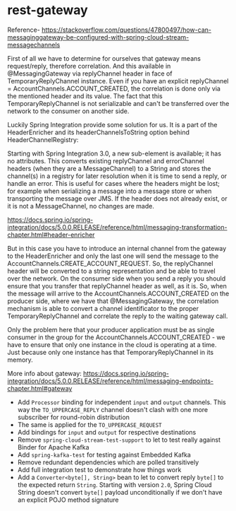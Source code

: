 # rest-gateway

Reference- https://stackoverflow.com/questions/47800497/how-can-messaginggateway-be-configured-with-spring-cloud-stream-messagechannels

First of all we have to determine for ourselves that gateway means request/reply, therefore correlation. 
And this available in @MessagingGateway via replyChannel header in face of TemporaryReplyChannel instance. 
Even if you have an explicit replyChannel = AccountChannels.ACCOUNT_CREATED, the correlation is done only via the mentioned header 
and its value. The fact that this TemporaryReplyChannel is not serializable and can't be transferred over the network to the 
consumer on another side.

Luckily Spring Integration provide some solution for us. 
It is a part of the HeaderEnricher and its headerChannelsToString option behind HeaderChannelRegistry:

Starting with Spring Integration 3.0, a new sub-element is available; it has no attributes. 
This converts existing replyChannel and errorChannel headers (when they are a MessageChannel) to a String and stores the channel(s) 
in a registry for later resolution when it is time to send a reply, or handle an error. 
This is useful for cases where the headers might be lost; for example when serializing a message into a message store or 
when transporting the message over JMS. If the header does not already exist, or it is not a MessageChannel, no changes are made.

https://docs.spring.io/spring-integration/docs/5.0.0.RELEASE/reference/html/messaging-transformation-chapter.html#header-enricher

But in this case you have to introduce an internal channel from the gateway to the HeaderEnricher and only 
the last one will send the message to the AccountChannels.CREATE_ACCOUNT_REQUEST. 
So, the replyChannel header will be converted to a string representation and be able to travel over the network. 
On the consumer side when you send a reply you should ensure that you transfer that replyChannel header as well, as it is. 
So, when the message will arrive to the AccountChannels.ACCOUNT_CREATED on the producer side, where we have that @MessagingGateway, 
the correlation mechanism is able to convert a channel identificator to the proper TemporaryReplyChannel and correlate the reply 
to the waiting gateway call.

Only the problem here that your producer application must be as single consumer in the group for 
the AccountChannels.ACCOUNT_CREATED - we have to ensure that only one instance in the cloud is operating at a time.
Just because only one instance has that TemporaryReplyChannel in its memory.

More info about gateway: https://docs.spring.io/spring-integration/docs/5.0.0.RELEASE/reference/html/messaging-endpoints-chapter.html#gateway

* Add `Processor` binding for independent `input` and `output` channels.
This way the `TO_UPPERCASE_REPLY` channel doesn't clash with one more
subscriber for round-robin distribution
* The same is applied for the `TO_UPPERCASE_REQUEST`
* Add bindings for `input` and `output` for respective destinations
* Remove `spring-cloud-stream-test-support` to let to test really against
Binder for Apache Kafka
* Add `spring-kafka-test` for testing against Embedded Kafka
* Remove redundant dependencies which are polled transitively
* Add full integration test to demonstrate how things work
* Add a `Converter<byte[], String>` bean to let to convert reply `byte[]`
to the expected return `String`.
Starting with version `2.0`, Spring Cloud String doesn't convert `byte[]`
payload unconditionally if we don't have an explicit POJO method signature
